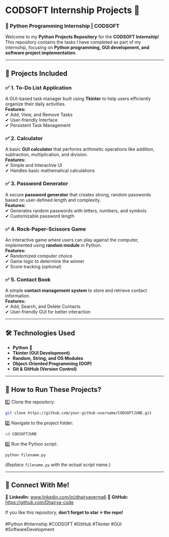 # **CODSOFT Internship Projects** 🚀  

### **📌 Python Programming Internship | CODSOFT**  

Welcome to my **Python Projects Repository** for the **CODSOFT Internship**! This repository contains the tasks I have completed as part of my internship, focusing on **Python programming, GUI development, and software project implementation**.  

---

## **📂 Projects Included**  

### ✅ **1. To-Do List Application**  
A GUI-based task manager built using **Tkinter** to help users efficiently organize their daily activities.  
**Features:**  
✔ Add, View, and Remove Tasks  
✔ User-friendly Interface  
✔ Persistent Task Management  

### ✅ **2. Calculator**  
A basic **GUI calculator** that performs arithmetic operations like addition, subtraction, multiplication, and division.  
**Features:**  
✔ Simple and Interactive UI  
✔ Handles basic mathematical calculations  

### ✅ **3. Password Generator**  
A secure **password generator** that creates strong, random passwords based on user-defined length and complexity.  
**Features:**  
✔ Generates random passwords with letters, numbers, and symbols  
✔ Customizable password length  

### ✅ **4. Rock-Paper-Scissors Game**  
An interactive game where users can play against the computer, implemented using **random module** in Python.  
**Features:**  
✔ Randomized computer choice  
✔ Game logic to determine the winner  
✔ Score tracking (optional)  

### ✅ **5. Contact Book**  
A simple **contact management system** to store and retrieve contact information.  
**Features:**  
✔ Add, Search, and Delete Contacts  
✔ User-friendly GUI for better interaction  

---

## **🛠️ Technologies Used**  
- **Python** 🐍  
- **Tkinter (GUI Development)**  
- **Random, String, and OS Modules**  
- **Object-Oriented Programming (OOP)**  
- **Git & GitHub (Version Control)**  

---

## **📌 How to Run These Projects?**  
1️⃣ Clone the repository:  
```sh
git clone https://github.com/your-github-username/CODSOFTJUNE.git
```
2️⃣ Navigate to the project folder:  
```sh
cd CODSOFTJUNE
```
3️⃣ Run the Python script:  
```sh
python filename.py
```
(*Replace `filename.py` with the actual script name.*)  

---

## **📢 Connect With Me!**  
🚀 **LinkedIn:** www.linkedin.com/in/dhairyaverma6
🐙 **GitHub:** https://github.com/Dhairya-code

If you like this repository, **don’t forget to star ⭐ the repo!**  

#Python #Internship #CODSOFT #GitHub #Tkinter #GUI #SoftwareDevelopment  

